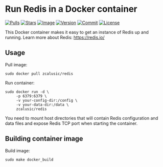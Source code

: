 # Run Redis in a Docker container

[![Pulls](https://img.shields.io/docker/pulls/zcalusic/redis.svg)](https://hub.docker.com/r/zcalusic/redis/)
[![Stars](https://img.shields.io/docker/stars/zcalusic/redis.svg)](https://hub.docker.com/r/zcalusic/redis/)
[![Image](https://images.microbadger.com/badges/image/zcalusic/redis.svg)](https://microbadger.com/images/zcalusic/redis/)
[![Version](https://images.microbadger.com/badges/version/zcalusic/redis.svg)](https://microbadger.com/images/zcalusic/redis/)
[![Commit](https://images.microbadger.com/badges/commit/zcalusic/redis.svg)](https://microbadger.com/images/zcalusic/redis/)
[![License](https://images.microbadger.com/badges/license/zcalusic/redis.svg)](https://microbadger.com/images/zcalusic/redis/)

This Docker container makes it easy to get an instance of Redis up and running.  Learn more about Redis: <https://redis.io/>

## Usage

Pull image:

```
sudo docker pull zcalusic/redis
```

Run container:

```
sudo docker run -d \
     -p 6379:6379 \
     -v your-config-dir:/config \
     -v your-data-dir:/data \
     zcalusic/redis
```

You need to mount host directories that will contain Redis configuration and data files and expose Redis TCP port when starting the container.

## Building container image

Build image:

```
sudo make docker_build
```
